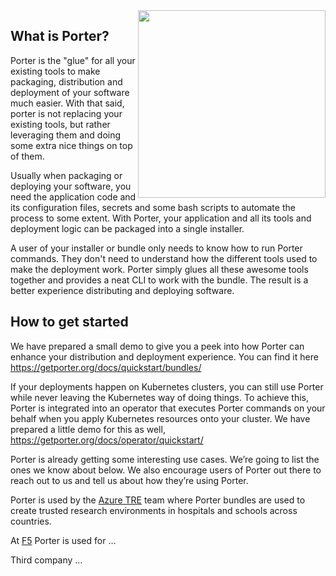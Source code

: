 <img align="right" src="https://github.com/getporter/porter/blob/main/docs/static/images/porter-docs-header.svg" width="300px" />

## What is Porter?
Porter is the "glue" for all your existing tools to make packaging, distribution and deployment of your software much easier. With that said, porter is not replacing your existing tools, but rather leveraging them and doing some extra nice things on top of them.

Usually when packaging or deploying your software, you need the application code and its configuration files, secrets and some bash scripts to automate the process to some extent. With Porter, your application and all its tools and deployment logic can be packaged into a single installer.

A user of your installer or bundle only needs to know how to run Porter commands. They don't need to understand how the different tools used to make the deployment work. Porter simply glues all these awesome tools together and provides a neat CLI to work with the bundle. The result is a better experience distributing and deploying software.

## How to get started
We have prepared a small demo to give you a peek into how Porter can enhance your distribution and deployment experience. You can find it here https://getporter.org/docs/quickstart/bundles/

If your deployments happen on Kubernetes clusters, you can still use Porter while never leaving the Kubernetes way of doing things. To achieve this, Porter is integrated into an operator that executes Porter commands on your behalf when you apply Kubernetes resources onto your cluster. We have prepared a little demo for this as well, https://getporter.org/docs/operator/quickstart/

Porter is already getting some interesting use cases. We’re going to list the ones we know about below. We also encourage users of Porter out there to reach out to us and tell us about how they’re using Porter.

Porter is used by the [Azure TRE](https://microsoft.github.io/AzureTRE/v0.11.0/azure-tre-overview/architecture/) team where Porter bundles are used to create trusted research environments in hospitals and schools across countries.

At [F5](https://www.f5.com/) Porter is used for …

Third company …
 
